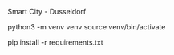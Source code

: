 Smart City - Dusseldorf


python3 -m venv venv
source venv/bin/activate

pip install -r requirements.txt